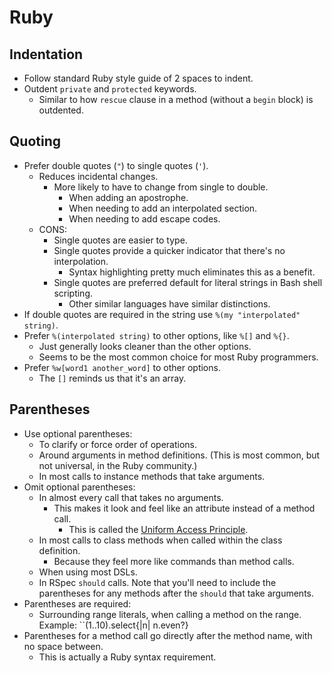 Ruby
====

Indentation
-----------
* Follow standard Ruby style guide of 2 spaces to indent.
* Outdent ``private`` and ``protected`` keywords.
  * Similar to how ``rescue`` clause in a method (without a ``begin`` block) is outdented.

Quoting
-------

* Prefer double quotes (``"``) to single quotes (``'``).
  * Reduces incidental changes.
    * More likely to have to change from single to double.
      * When adding an apostrophe.
      * When needing to add an interpolated section.
      * When needing to add escape codes.
  * CONS:
    * Single quotes are easier to type.
    * Single quotes provide a quicker indicator that there's no interpolation.
      * Syntax highlighting pretty much eliminates this as a benefit.
    * Single quotes are preferred default for literal strings in Bash shell scripting.
      * Other similar languages have similar distinctions.
* If double quotes are required in the string use ``%(my "interpolated" string)``. 
* Prefer ``%(interpolated string)`` to other options, like ``%[]`` and ``%{}``.
  * Just generally looks cleaner than the other options.
  * Seems to be the most common choice for most Ruby programmers.
* Prefer ``%w[word1 another_word]`` to other options.
  * The ``[]`` reminds us that it's an array.

Parentheses
-----------
* Use optional parentheses:
  * To clarify or force order of operations.
  * Around arguments in method definitions. (This is most common, but not universal, in the Ruby community.)
  * In most calls to instance methods that take arguments.
* Omit optional parentheses:
  * In almost every call that takes no arguments.
    * This makes it look and feel like an attribute instead of a method call.
      * This is called the [Uniform Access Principle](http://en.wikipedia.org/wiki/Uniform_access_principle).
  * In most calls to class methods when called within the class definition.
    * Because they feel more like commands than method calls.
  * When using most DSLs.
  * In RSpec ``should`` calls. Note that you'll need to include the parentheses for any methods after the ``should`` that take arguments.
* Parentheses are required:
  * Surrounding range literals, when calling a method on the range. Example: ``(1..10).select{|n| n.even?}
* Parentheses for a method call go directly after the method name, with no space between.
  * This is actually a Ruby syntax requirement.
